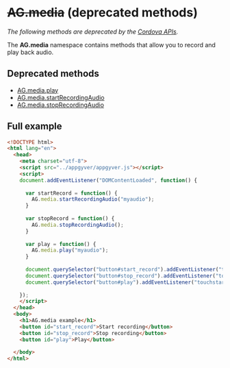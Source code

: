 # ~~AG.media~~ (deprecated methods)

*The following methods are deprecated by the [Cordova APIs](http://docs.phonegap.com).*

The **AG.media** namespace contains methods that allow you to record and play back audio.

## Deprecated methods
* [AG.media.play](methods/play.md)
* [AG.media.startRecordingAudio](methods/startRecordingAudio.md)
* [AG.media.stopRecordingAudio](methods/stopRecordingAudio.md)

## Full example

```html
<!DOCTYPE html>
<html lang="en">
  <head>
    <meta charset="utf-8">
    <script src="../appgyver/appgyver.js"></script>
    <script>
    document.addEventListener("DOMContentLoaded", function() {
      
      var startRecord = function() {
        AG.media.startRecordingAudio("myaudio");        
      }
      
      var stopRecord = function() {
        AG.media.stopRecordingAudio();
      }
      
      var play = function() {
        AG.media.play("myaudio");
      }
      
      document.querySelector("button#start_record").addEventListener("touchstart", startRecord);
      document.querySelector("button#stop_record").addEventListener("touchstart", stopRecord);
      document.querySelector("button#play").addEventListener("touchstart", play);
      
    });
    </script>
  </head>
  <body>
    <h1>AG.media example</h1>
    <button id="start_record">Start recording</button>
    <button id="stop_record">Stop recording</button>
    <button id="play">Play</button>
 
  </body>
</html>
```